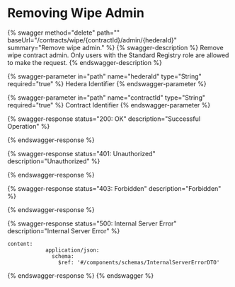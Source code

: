 # Removing Wipe Admin

{% swagger method="delete" path="" baseUrl="/contracts/wipe/{contractId}/admin/{hederaId}" summary="Remove wipe admin." %}
{% swagger-description %}
Remove wipe contract admin. Only users with the Standard Registry role are allowed to make the request.
{% endswagger-description %}

{% swagger-parameter in="path" name="hederaId" type="String" required="true" %}
Hedera Identifier
{% endswagger-parameter %}

{% swagger-parameter in="path" name="contractId" type="String" required="true" %}
Contract Identifier
{% endswagger-parameter %}

{% swagger-response status="200: OK" description="Successful Operation" %}

{% endswagger-response %}

{% swagger-response status="401: Unauthorized" description="Unauthorized" %}

{% endswagger-response %}

{% swagger-response status="403: Forbidden" description="Forbidden" %}

{% endswagger-response %}

{% swagger-response status="500: Internal Server Error" description="Internal Server Error" %}
```
content:
            application/json:
              schema:
                $ref: '#/components/schemas/InternalServerErrorDTO'
```
{% endswagger-response %}
{% endswagger %}

